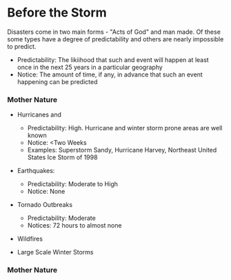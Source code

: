 # Before the Storm

Disasters come in two main forms - "Acts of God" and man made. Of these some types have a degree of predictability and others are nearly impossible to predict.

* Predictability: The likiihood that such and event will happen at least once in the next 25 years in a particular geography
* Notice: The amount of time, if any, in advance that such an event happening can be predicted

### Mother Nature

* Hurricanes and 
  * Predictability: High. Hurricane and winter storm prone areas are well known
  * Notice: &lt;Two Weeks
  * Examples: Superstorm Sandy, Hurricane Harvey, Northeast United States Ice Storm of 1998
* Earthquakes:
  * Predictability: Moderate to High
  * Notice: None
* Tornado Outbreaks

  * Predictability: Moderate
  * Notices: 72 hours to almost none

* Wildfires

* Large Scale Winter Storms

### 

### Mother Nature



